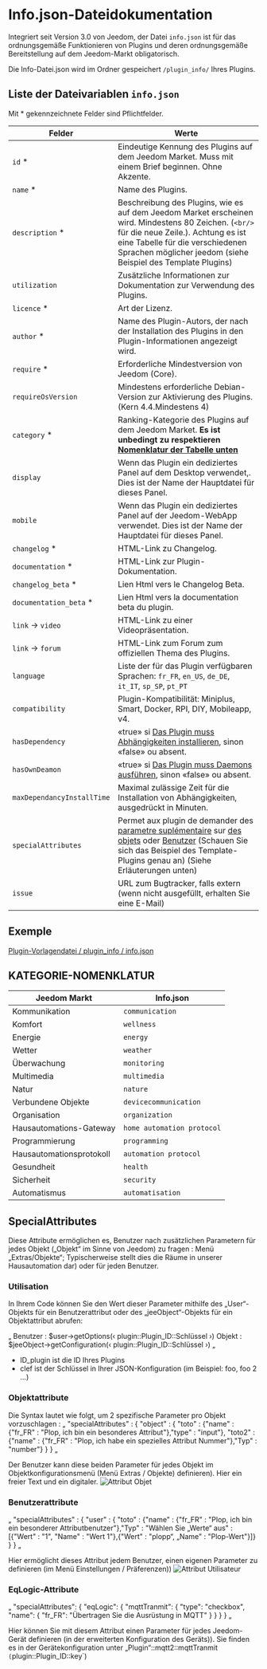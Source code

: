 # Info.json-Dateidokumentation

Integriert seit Version 3.0 von Jeedom, der Datei ``info.json`` ist für das ordnungsgemäße Funktionieren von Plugins und deren ordnungsgemäße Bereitstellung auf dem Jeedom-Markt obligatorisch.

Die Info-Datei.json wird im Ordner gespeichert ``/plugin_info/`` Ihres Plugins.

## Liste der Dateivariablen ``info.json``

Mit * gekennzeichnete Felder sind Pflichtfelder.

Felder                   | Werte                                                                                                                   |
------------------------ | ------------------------------------------------------------------------------------------------------------------------- |
``id`` *                     | Eindeutige Kennung des Plugins auf dem Jeedom Market. Muss mit einem Brief beginnen. Ohne Akzente.                             |
``name`` *                   | Name des Plugins.                                                                                                            |
``description`` *            | Beschreibung des Plugins, wie es auf dem Jeedom Market erscheinen wird. Mindestens 80 Zeichen. (``<br/>`` für die neue Zeile.). Achtung es ist eine Tabelle für die verschiedenen Sprachen möglicher jeedom (siehe Beispiel des Template Plugins)                                  |                                                                                     |
``utilization``                    | Zusätzliche Informationen zur Dokumentation zur Verwendung des Plugins.                                                    |
``licence`` *                | Art der Lizenz.                                                                                                          |
``author`` *                 | Name des Plugin-Autors, der nach der Installation des Plugins in den Plugin-Informationen angezeigt wird.         |
``require`` *                | Erforderliche Mindestversion von Jeedom (Core).                                                                                                |
``requireOsVersion``                 | Mindestens erforderliche Debian-Version zur Aktivierung des Plugins.(Kern 4.4.Mindestens 4)                                                                                               |
``category`` *               | Ranking-Kategorie des Plugins auf dem Jeedom Market. **Es ist unbedingt zu respektieren [Nomenklatur der Tabelle unten](https://doc.jeedom.com/de_DE/dev/structure_info_json/#NOMENCLATURE%20CATEGORIES)** |
``display``                  | Wenn das Plugin ein dediziertes Panel auf dem Desktop verwendet,. Dies ist der Name der Hauptdatei für dieses Panel.                    |
``mobile``                   | Wenn das Plugin ein dediziertes Panel auf der Jeedom-WebApp verwendet. Dies ist der Name der Hauptdatei für dieses Panel.   |
``changelog`` *              | HTML-Link zu Changelog.                                                                                              |
``documentation`` *          | HTML-Link zur Plugin-Dokumentation.
``changelog_beta`` *              | Lien Html vers le Changelog Beta.|
``documentation_beta`` *          | Lien Html vers la documentation beta du plugin.
``link`` -> ``video``               | HTML-Link zu einer Videopräsentation.                                                                                 |
``link`` -> ``forum``               | HTML-Link zum Forum zum offiziellen Thema des Plugins.                                                                  |
``language``                | Liste der für das Plugin verfügbaren Sprachen: ``fr_FR``, ``en_US``, ``de_DE``, ``it_IT``, ``sp_SP``, ``pt_PT``            |
``compatibility``            | Plugin-Kompatibilität: Miniplus, Smart, Docker, RPI, DIY, Mobileapp, v4.                                                   |
``hasDependency``            | «true» si [Das Plugin muss Abhängigkeiten installieren](https://doc.jeedom.com/de_DE/dev/daemon_plugin#Les%20d%C3%A9pendance), sinon «false» ou absent.                                              |
``hasOwnDeamon``             | «true» si [Das Plugin muss Daemons ausführen](https://doc.jeedom.com/de_DE/dev/daemon_plugin#Les%20d%C3%A9mons%20%26%20d%C3%A9pendances), sinon «false» ou absent.                                                   |
``maxDependancyInstallTime`` | Maximal zulässige Zeit für die Installation von Abhängigkeiten, ausgedrückt in Minuten.                                            |
``specialAttributes`` | Permet aux plugin de demander des [parametre suplémentaire](https://doc.jeedom.com/de_DE/dev/structure_info_json#SpecialAttributes) sur [des objets](https://doc.jeedom.com/de_DE/dev/structure_info_json#Attribute%20Object) oder [Benutzer](https://doc.jeedom.com/de_DE/dev/structure_info_json#Attributs%20User) (Schauen Sie sich das Beispiel des Template-Plugins genau an) (Siehe Erläuterungen unten)                                            |
``issue``                    | URL zum Bugtracker, falls extern (wenn nicht ausgefüllt, erhalten Sie eine E-Mail)

## Exemple

[Plugin-Vorlagendatei / plugin_info / info.json](https://github.com/jeedom/plugin-template/blob/master/plugin_info/info.json)

## KATEGORIE-NOMENKLATUR

Jeedom Markt         | Info.json               |
--------------------- | ----------------------- |
Kommunikation         | ``communication``           |
Komfort               | ``wellness``                |
Energie               | ``energy``                  |
Wetter                 | ``weather``                 |
Überwachung            | ``monitoring``              |
Multimedia            | ``multimedia``              |
Natur                | ``nature``                  |
Verbundene Objekte      | ``devicecommunication``     |
Organisation          | ``organization``            |
Hausautomations-Gateway  | ``home automation protocol``|
Programmierung         | ``programming``             |
Hausautomationsprotokoll   | ``automation protocol``     |
Gesundheit                 | ``health``                  |
Sicherheit              | ``security``                |
Automatismus           | ``automatisation``          |

## SpecialAttributes

Diese Attribute ermöglichen es, Benutzer nach zusätzlichen Parametern für jedes Objekt („Objekt“ im Sinne von Jeedom) zu fragen : Menü „Extras/Objekte“; Typischerweise stellt dies die Räume in unserer Hausautomation dar) oder für jeden Benutzer.

### Utilisation

In Ihrem Code können Sie den Wert dieser Parameter mithilfe des „User“-Objekts für ein Benutzerattribut oder des „jeeObject“-Objekts für ein Objektattribut abrufen:

„
Benutzer : $user->getOptions(‹ plugin::Plugin_ID::Schlüssel ›)
Objekt : $jeeObject->getConfiguration(‹ plugin::Plugin_ID::Schlüssel ›)
„
* ID_plugin ist die ID Ihres Plugins
* clef ist der Schlüssel in Ihrer JSON-Konfiguration (im Beispiel: foo, foo 2 ...)

### Objektattribute

Die Syntax lautet wie folgt, um 2 spezifische Parameter pro Objekt vorzuschlagen :
„
	"specialAttributes" : {
		"object" : {
			"toto" : {"name" : {"fr_FR" : "Plop, ich bin ein besonderes Attribut"},"type" : "input"},
			"toto2" : {"name" : {"fr_FR" : "Plop, ich habe ein spezielles Attribut Nummer"},"Typ" : "number"}
		}
	}
„

Der Benutzer kann diese beiden Parameter für jedes Objekt im Objektkonfigurationsmenü (Menü Extras / Objekte) definieren).
Hier ein freier Text und ein digitaler.
![Attribut Objet](images/SpecialAttributeObject.png)

### Benutzerattribute

„
	"specialAttributes" : {
		"user" : {
			"toto" : {"name" : {"fr_FR" : "Plop, ich bin ein besonderer Attributbenutzer"},"Typ" : "Wählen Sie „Werte“ aus" : [{"Wert" : "1", "Name" : "Wert 1"},{"Wert" : "plopp“, „Name" : "Plop-Wert"}]}
		}
	}
„

Hier ermöglicht dieses Attribut jedem Benutzer, einen eigenen Parameter zu definieren (im Menü Einstellungen / Präferenzen))
![Attribut Utilisateur](images/SpecialAttributeUser.png)

### EqLogic-Attribute

„
	"specialAttributes": {
        "eqLogic": {
            "mqttTranmit": {
                "type": "checkbox",
                "name": {
                    "fr_FR": "Übertragen Sie die Ausrüstung in MQTT"
                }
            }
        }
    }
„

Hier können Sie mit diesem Attribut einen Parameter für jedes Jeedom-Gerät definieren (in der erweiterten Konfiguration des Geräts)). Sie finden es in der Gerätekonfiguration unter „Plugin“::mqtt2::mqttTranmit` (`plugin::Plugin_ID::key`)
